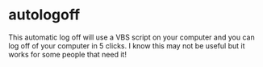 # autologoff
This automatic log off will use a VBS script on your computer and you can log off of your computer in 5 clicks. I know this may not be useful but it works for some people that need it!
